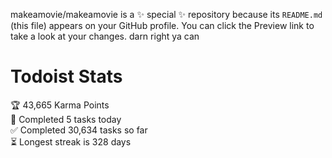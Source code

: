 makeamovie/makeamovie is a ✨ special ✨ repository because its `README.md` (this file) appears on your GitHub profile.
You can click the Preview link to take a look at your changes. darn right ya can

# Todoist Stats

<!-- TODO-IST:START -->
🏆  43,665 Karma Points           
🌸  Completed 5 tasks today           
✅  Completed 30,634 tasks so far           
⏳  Longest streak is 328 days
<!-- TODO-IST:END -->